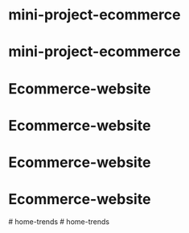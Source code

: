 # mini-project-ecommerce
# mini-project-ecommerce
# Ecommerce-website
# Ecommerce-website
# Ecommerce-website
# Ecommerce-website
#   h o m e - t r e n d s  
 #   h o m e - t r e n d s  
 